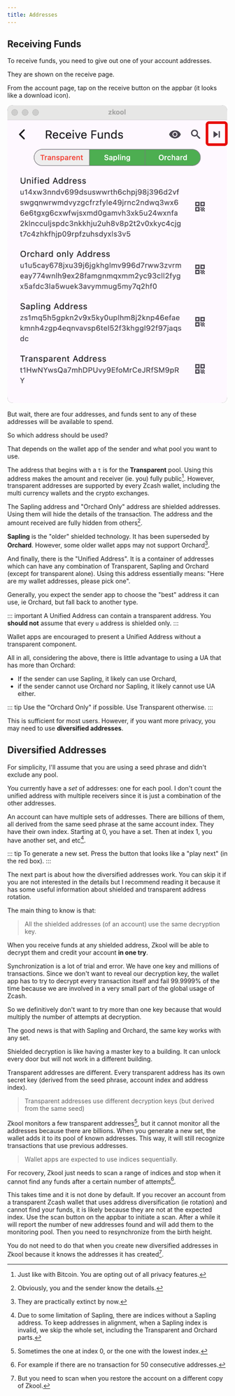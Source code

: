 ```yaml
---
title: Addresses
---
```


## Receiving Funds

To receive funds, you need to give out one of your account addresses.

They are shown on the receive page.

From the account page, tap on the receive button on the appbar (it looks like a
download icon).

![Addresses](./images/10.addresses.png)

But wait, there are four addresses, and funds sent to any of these addresses
will be available to spend.

So which address should be used?

That depends on the wallet app of the sender and what pool you want to use.

The address that begins with a `t` is for the **Transparent** pool. Using this
address makes the amount and receiver (ie. you) fully public[^1]. However,
transparent addresses are supported by every Zcash wallet, including the multi
currency wallets and the crypto exchanges.

The Sapling address and "Orchard Only" address are shielded addresses. Using
them will hide the details of the transaction. The address and the amount
received are fully hidden from others[^2].

**Sapling** is the "older" shielded technology. It has been superseded by
**Orchard**. However, some older wallet apps may not support Orchard[^3].

And finally, there is the "Unified Address". It is a container of addresses
which can have any combination of Transparent, Sapling and Orchard (except for
transparent alone). Using this address essentially means: "Here are my wallet
addresses, please pick one".

Generally, you expect the sender app to choose the "best" address it can use, ie
Orchard, but fall back to another type.

::: important
A Unified Address can contain a transparent address. You **should
not** assume that every `u` address is shielded only.
:::

Wallet apps are encouraged to present a Unified Address without a transparent
component.

All in all, considering the above, there is little advantage to using a UA that
has more than Orchard:
- If the sender can use Sapling, it likely can use Orchard,
- if the sender cannot use Orchard nor Sapling, it likely cannot use UA either.

::: tip Use the "Orchard Only" if possible. Use Transparent otherwise.
:::

This is sufficient for most users. However, if you want more privacy, you may
need to use **diversified addresses**.

## Diversified Addresses

For simplicity, I'll assume that you are using a seed phrase and didn't exclude
any pool.

You currently have a *set* of addresses: one for each pool. I don't count the
unified address with multiple receivers since it is just a combination of the
other addresses.

An account can have multiple sets of addresses. There are billions of them, all
derived from the same seed phrase at the same account index. They have their own
index. Starting at 0, you have a set. Then at index 1, you have another set, and
etc[^4].

::: tip
To generate a new set. Press the button that looks like a "play next" (in the red box).
:::

The next part is about how the diversified addresses work. You can skip
it if you are not interested in the details but I recommend reading it because
it has some useful information about shielded and transparent address rotation.

The main thing to know is that:

> All the shielded addresses (of an account) use the same decryption key.

When you receive funds at any shielded address, Zkool will be able to decrypt
them and credit your account **in one try**.

Synchronization is a lot of trial and error. We have one key and millions
of transactions. Since we don't want to reveal our decryption key, the wallet
app has to try to decrypt every transaction itself and fail 99.9999% of the time
because we are involved in a very small part of the global usage of Zcash.

So we definitively don't want to try more than one key because that would multiply
the number of attempts at decryption.

The good news is that with Sapling and Orchard, the same key works with any
set.

Shielded decryption is like having a master key to a building. It can unlock
every door but will not work in a different building.

Transparent addresses are different. Every transparent address
has its own secret key (derived from the seed phrase, account index and
address index).

> Transparent addresses use different decryption keys (but
derived from the same seed)

Zkool monitors a few transparent addresses[^5], but it cannot monitor all the
addresses because there are billions. When you generate a new set, the wallet
adds it to its pool of known addresses. This way, it will still recognize
transactions that use previous addresses.

> Wallet apps are expected to use indices sequentially.

For recovery, Zkool just needs to scan a range of indices and stop when it
cannot find any funds after a certain number of attempts[^6].

This takes time and it is not done by default. If you recover an account from a
transparent Zcash wallet that uses address diversification (ie rotation) and
cannot find your funds, it is likely because they are not at the expected index.
Use the scan button on the appbar to initiate a scan. After a while it will
report the number of new addresses found and will add them to the monitoring
pool. Then you need to resynchronize from the birth height.

You do not need to do that when you create new diversified addresses in Zkool
because it knows the addresses it has created[^7].

[^1]: Just like with Bitcoin. You are opting out of all privacy features.
[^2]: Obviously, you and the sender know the details.
[^3]: They are practically extinct by now.
[^4]: Due to some limitation of Sapling, there are indices without a Sapling
address. To keep addresses in alignment, when a Sapling index is invalid, we
skip the whole set, including the Transparent and Orchard parts.
[^5]: Sometimes the one at index 0, or the one with the lowest index.
[^6]: For example if there are no transaction for 50 consecutive addresses.
[^7]: But you need to scan when you restore the account on a different copy
of Zkool.
